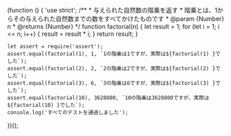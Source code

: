 (function () {
	'use strict';
	/**
	 * 与えられた自然数の階乗を返す
	 * 階乗とは、1からその与えられた自然数までの数をすべてかけたものです
	 * @param {Number} n
	 * @returns {Number}
	 */
	function factorial(n) {
		let result = 1;
		for (let i = 1; i <= n; i++) {
        		result = result * i;
    		}
		return result;
	}

	let assert = require('assert');
	assert.equal(factorial(1), 1, `1の階乗は1ですが、実際は${factorial(1) }でした`);
	assert.equal(factorial(2), 2, `2の階乗は2ですが、実際は${factorial(2) }でした`);
	assert.equal(factorial(3), 6, `3の階乗は6ですが、実際は${factorial(3) }でした`);
	assert.equal(factorial(10), 3628800, `10の階乗は3628800ですが、実際は${factorial(10) }でした`);
	console.log('すべてのテストを通過しました');
})();
